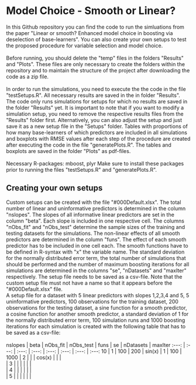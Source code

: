 # Model Choice - Smooth or Linear?
In this Github repository you can find the code to run the simluations from the paper "Linear or smooth? Enhanced model choice in boosting via deselection of base-learners". You can also create your own setups to test the proposed procedure for variable selection and model choice.
<br/>
<br/>
Before running, you should delete the "temp" files in the folders "Results" and "Plots". These files are only necessary to create the folders within the repository and to maintain the structure of the project after downloading the code as a zip file. 
<br/>
<br/>
In order to run the simulations, you need to execute the the code in the file "testSetups.R". All necessary results are saved in the in folder "Results". The code only runs simulations for setups for which no results are saved in the folder "Results" yet. It is important to note that if you want to modify a simulation setup, you need to remove the respective results files from the "Results" folder first. Alternatively, you can also adjust the setup and just save it as a new setup file in the "Setups" folder. Tables with proportions of how many base-learners of which predictors are included in all simulations and boxplots with RMSE values after each step of the procedure are created after executing the code in the file "generatePlots.R". The tables and boxplots are saved in the folder "Plots" as pdf-files.
<br/>
<br/>
Necessary R-packages: mboost, plyr
Make sure to install these packages prior to running the files "testSetups.R" and "generatePlots.R".

## Creating your own setups
Custom setups can be created with the file "#000Default.xlsx". The total number of linear and uninformative predictors is determined in the column "nslopes". The slopes of all informative linear predictors are set in the column "beta".  Each slope is included in one respective cell. The columns "nObs_fit" and "nObs_test" determine the sample sizes of the training and testing datasets for the simulations. The non-linear effects of all smooth predictors are determined in the column "funs". The effect of each smooth predictor has to be included in one cell each. The smooth functions have to be defined in R-syntax with "x" the variable name. The standard deviation for the normally distributed error term, the total number of simulations that should be performed and the number of maximum boosting iterations for all simulations are determined in the columns "se", "nDatasets" and "maxIter" respectively. The setup file needs to be saved as a csv-file. Note that the custom setup file must not have a name so that it appears before the "#000Default.xlsx" file.<br/>
A setup file for a dataset with 5 linear predictors with slopes 1,2,3,4 and 5, 5 uninformative predictors, 100 observations for the training dataset, 200 observations for the testing dataset, a sine function for a smooth predictor, a cosine function for another smooth predictor, a standard deviation of 1 for the normally distributed error term, 100 simulation runs and 1000 boosting iterations for each simulation is created with the following table that has to be saved as a csv-file:<br/>
<br/>
nslopes | beta | nObs_fit | nObs_test | funs | se | nDatasets | maxIter
:---: | :---: | :---: | :---: | :---: | :---: | :---: | :---:
10 | 1 | 100 | 200 | sin(x) | 1 | 100 | 1000
   | 2 |   |   | cos(x) |   |   |  
  | 3 |   |   |   |   |   |  
  | 4 |   |   |   |   |   |  
  | 5 |   |   |   |   |   |  

